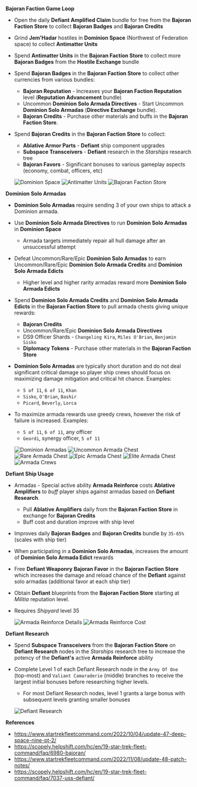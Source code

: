 __Bajoran Faction Game Loop__
- Open the daily **Defiant Amplified Claim** bundle for free from the **Bajoran Faction Store** to collect **Bajoran Badges** and **Bajoran Credits**
- Grind **Jem'Hadar** hostiles in **Dominion Space** (Northwest of Federation space) to collect **Antimatter Units**
- Spend **Antimatter Units** in the **Bajoran Faction Store** to collect more **Bajoran Badges** from the **Hostile Exchange** bundle
- Spend **Bajoran Badges** in the **Bajoran Faction Store** to collect other currencies from various bundles:
    - **Bajoran Reputation** - Increases your **Bajoran Faction Reputation** level (**Reputation Advancement** bundle)
    - Uncommon **Dominion Solo Armada Directives** - Start Uncommon **Dominion Solo Armadas** (**Directive Exchange** bundle). 
    - **Bajoran Credits** - Purchase other materials and buffs in the **Bajoran Faction Store**.
- Spend **Bajoran Credits** in the **Bajoran Faction Store** to collect:
    - **Ablative Armor Parts** - **Defiant** ship component upgrades
    - **Subspace Transceivers** - **Defiant** research in the _Starships_ research tree
    - **Bajoran Favors** - Significant bonuses to various gameplay aspects (economy, combat, officers, etc)

  ![Dominion Space](res/dominion-space.jpg)
  ![Antimatter Units](res/antimatter-units.jpg)
  ![Bajoran Faction Store](res/bajoran-faction-store.jpg)

__Dominion Solo Armadas__
- **Dominion Solo Armadas** require sending 3 of your own ships to attack a Dominion armada.
- Use **Dominion Solo Armada Directives** to run **Dominion Solo Armadas** in **Dominion Space**
    - Armada targets immediately repair all hull damage after an unsuccessful attempt
- Defeat Uncommon/Rare/Epic **Dominion Solo Armadas** to earn Uncommon/Rare/Epic **Dominion Solo Armada Credits** and **Dominion Solo Armada Edicts**
    - Higher level and higher rarity armadas reward more **Dominion Solo Armada Edicts**
- Spend **Dominion Solo Armada Credits** and **Dominion Solo Armada Edicts** in the **Bajoran Faction Store** to pull armada chests giving unique rewards:
    - **Bajoran Credits**
    - Uncommon/Rare/Epic **Dominion Solo Armada Directives**
    - DS9 Officer Shards - `Changeling Kira`, `Miles O'Brian`, `Benjamin Sisko`
    - **Diplomacy Tokens** - Purchase other materials in the **Bajoran Faction Store**
- **Dominion Solo Armadas** are typically short duration and do not deal significant critical damage so player ship crews should focus on maximizing damage mitigation and critical hit chance. Examples:
    - `5 of 11`, `6 of 11`, `Khan`
    - `Sisko`, `O'Brian`, `Bashir` 
    - `Picard`, `Beverly`, `Lorca`
- To maximize armada rewards use greedy crews, however the risk of failure is increased. Examples:
    - `5 of 11`, `6 of 11`, any officer
    - `Geordi`, synergy officer, `5 of 11`

  ![Dominion Armadas](res/rare-armada-rewards.jpg)
  ![Uncommon Armada Chest](res/unc-armada-chest.jpg)
  ![Rare Armada Chest](res/rare-armada-chest.jpg)
  ![Epic Armada Chest](res/epic-armada-chest.jpg)
  ![Elite Armada Chest](res/elite-armada-chest.jpg)
  ![Armada Crews](res/armada-crews.png)

__Defiant Ship Usage__
- Armadas - Special active ability **Armada Reinforce** costs **Ablative Amplifiers** to _buff_ player ships against armadas based on **Defiant Research**.
    - Pull **Ablative Amplifiers** daily from the **Bajoran Faction Store** in exchange for **Bajoran Credits**
    - Buff cost and duration improve with ship level
- Improves daily **Bajoran Badges** and **Bajoran Credits** bundle by `35-65%` (scales with ship tier)
- When participating in a **Dominion Solo Armadas**, increases the amount of **Dominion Solo Armada Edict** rewards
- Free **Defiant Weaponry** **Bajoran Favor** in the **Bajoran Faction Store** which increases the damage and reload chance of the **Defiant** against solo armadas (additional favor at each ship tier)
- Obtain **Defiant** blueprints from the **Bajoran Faction Store** starting at _Militia_ reputation level.
- Requires _Shipyard_ level 35

  ![Armada Reinforce Details](res/armada-reinforce-details.jpg)
  ![Armada Reinforce Cost](res/armada-reinforce-cost.jpg)

__Defiant Research__
- Spend **Subspace Transceivers** from the **Bajoran Faction Store** on **Defiant Research** nodes in the _Starships_ research tree to increase the potency of the **Defiant's** active **Armada Reinforce** ability
- Complete Level 1 of each Defiant Research node in the `Army Of One` (top-most) and `Valiant Camaraderie` (middle) branches to receive the largest initial bonuses before researching higher levels.
    - For most Defiant Research nodes, level 1 grants a large bonus with subsequent levels granting smaller bonuses

  ![Defiant Research](res/defiant-research.jpg)

__References__
* https://www.startrekfleetcommand.com/2022/10/04/update-47-deep-space-nine-pt-2/
* https://scopely.helpshift.com/hc/en/19-star-trek-fleet-command/faq/6980-bajoran/
* https://www.startrekfleetcommand.com/2022/11/08/update-48-patch-notes/
* https://scopely.helpshift.com/hc/en/19-star-trek-fleet-command/faq/7037-uss-defiant/

